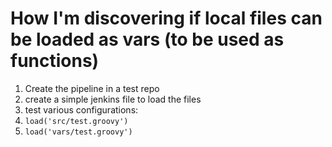 # How I'm discovering if local files can be loaded as vars (to be used as functions)

1. Create the pipeline in a test repo
2. create a simple jenkins file to load the files
3. test various configurations:
  1. `load('src/test.groovy')`
  2. `load('vars/test.groovy')`
